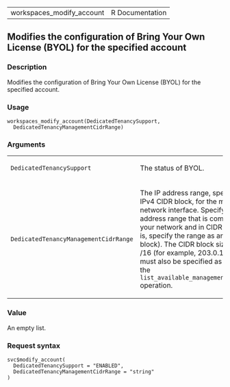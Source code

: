 <table style="width: 100%;">
<tbody>
<tr class="odd">
<td>workspaces_modify_account</td>
<td style="text-align: right;">R Documentation</td>
</tr>
</tbody>
</table>

## Modifies the configuration of Bring Your Own License (BYOL) for the specified account

### Description

Modifies the configuration of Bring Your Own License (BYOL) for the
specified account.

### Usage

    workspaces_modify_account(DedicatedTenancySupport,
      DedicatedTenancyManagementCidrRange)

### Arguments

<table>
<colgroup>
<col style="width: 35%" />
<col style="width: 65%" />
</colgroup>
<tbody>
<tr class="odd">
<td><code
id="workspaces_modify_account_:_DedicatedTenancySupport">DedicatedTenancySupport</code></td>
<td><p>The status of BYOL.</p></td>
</tr>
<tr class="even">
<td><code
id="workspaces_modify_account_:_DedicatedTenancyManagementCidrRange">DedicatedTenancyManagementCidrRange</code></td>
<td><p>The IP address range, specified as an IPv4 CIDR block, for the
management network interface. Specify an IP address range that is
compatible with your network and in CIDR notation (that is, specify the
range as an IPv4 CIDR block). The CIDR block size must be /16 (for
example, 203.0.113.25/16). It must also be specified as available by the
<code>list_available_management_cidr_ranges</code> operation.</p></td>
</tr>
</tbody>
</table>

### Value

An empty list.

### Request syntax

    svc$modify_account(
      DedicatedTenancySupport = "ENABLED",
      DedicatedTenancyManagementCidrRange = "string"
    )
